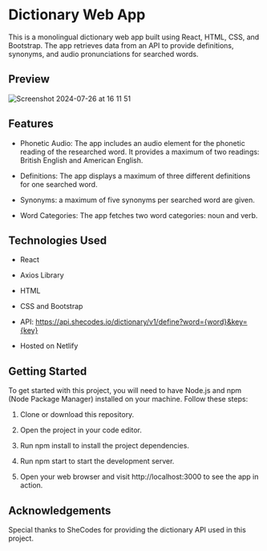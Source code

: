 # Dictionary Web App

This is a monolingual dictionary web app built using React, HTML, CSS, and Bootstrap. The app retrieves data from an API to provide definitions, synonyms, and audio pronunciations for searched words.

## Preview

![Screenshot 2024-07-26 at 16 11 51](https://github.com/user-attachments/assets/fceb4808-b09d-4ceb-b93a-41a727c73e3c)

## Features

- Phonetic Audio: The app includes an audio element for the phonetic reading of the researched word.
  It provides a maximum of two readings: British English and American English.

- Definitions: The app displays a maximum of three different definitions for one searched word.

- Synonyms: a maximum of five synonyms per searched word are given.

- Word Categories: The app fetches two word categories: noun and verb.

## Technologies Used

- React
  
- Axios Library

- HTML

- CSS and Bootstrap

- API: https://api.shecodes.io/dictionary/v1/define?word={word}&key={key}

- Hosted on Netlify
  
## Getting Started

To get started with this project, you will need to have Node.js and npm (Node Package Manager) installed on your machine. Follow these steps:

1. Clone or download this repository.

2. Open the project in your code editor.

3. Run npm install to install the project dependencies.

4. Run npm start to start the development server.

5. Open your web browser and visit http://localhost:3000 to see the app in action.

## Acknowledgements

Special thanks to SheCodes for providing the dictionary API used in this project.

